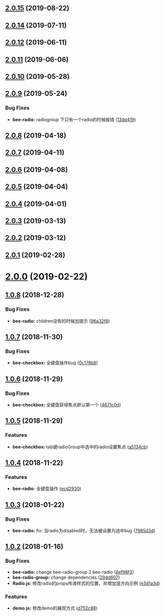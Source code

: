 <a name="2.0.15"></a>
## [2.0.15](https://github.com/tinper-bee/bee-radio/compare/v2.0.14...v2.0.15) (2019-08-22)



<a name="2.0.14"></a>
## [2.0.14](https://github.com/tinper-bee/bee-radio/compare/v2.0.12...v2.0.14) (2019-07-11)



<a name="2.0.12"></a>
## [2.0.12](https://github.com/tinper-bee/bee-radio/compare/v2.0.11...v2.0.12) (2019-06-11)



<a name="2.0.11"></a>
## [2.0.11](https://github.com/tinper-bee/bee-radio/compare/v2.0.10...v2.0.11) (2019-06-06)



<a name="2.0.10"></a>
## [2.0.10](https://github.com/tinper-bee/bee-radio/compare/v2.0.9...v2.0.10) (2019-05-28)



<a name="2.0.9"></a>
## [2.0.9](https://github.com/tinper-bee/bee-radio/compare/v2.0.8...v2.0.9) (2019-05-24)


### Bug Fixes

* **bee-radio:** radiogroup 下只有一个radio的时候报错 ([13dd419](https://github.com/tinper-bee/bee-radio/commit/13dd419))



<a name="2.0.8"></a>
## [2.0.8](https://github.com/tinper-bee/bee-radio/compare/v2.0.7...v2.0.8) (2019-04-18)



<a name="2.0.7"></a>
## [2.0.7](https://github.com/tinper-bee/bee-radio/compare/v2.0.6...v2.0.7) (2019-04-11)



<a name="2.0.6"></a>
## [2.0.6](https://github.com/tinper-bee/bee-radio/compare/v2.0.5...v2.0.6) (2019-04-08)



<a name="2.0.5"></a>
## [2.0.5](https://github.com/tinper-bee/bee-radio/compare/v2.0.4...v2.0.5) (2019-04-04)



<a name="2.0.4"></a>
## [2.0.4](https://github.com/tinper-bee/bee-radio/compare/v2.0.3...v2.0.4) (2019-04-01)



<a name="2.0.3"></a>
## [2.0.3](https://github.com/tinper-bee/bee-radio/compare/v2.0.2...v2.0.3) (2019-03-13)



<a name="2.0.2"></a>
## [2.0.2](https://github.com/tinper-bee/bee-radio/compare/v2.0.1...v2.0.2) (2019-03-12)



<a name="2.0.1"></a>
## [2.0.1](https://github.com/tinper-bee/bee-radio/compare/v2.0.0...v2.0.1) (2019-02-28)



<a name="2.0.0"></a>
# [2.0.0](https://github.com/tinper-bee/bee-radio/compare/v1.0.8...v2.0.0) (2019-02-22)



<a name="1.0.8"></a>
## [1.0.8](https://github.com/tinper-bee/bee-radio/compare/v1.0.7...v1.0.8) (2018-12-28)


### Bug Fixes

* **bee-radio:** children没有的时候加提示 ([96a32f8](https://github.com/tinper-bee/bee-radio/commit/96a32f8))



<a name="1.0.7"></a>
## [1.0.7](https://github.com/tinper-bee/bee-radio/compare/v1.0.6...v1.0.7) (2018-11-30)


### Bug Fixes

* **bee-checkbox:** 全键盘操作bug ([0c178b8](https://github.com/tinper-bee/bee-radio/commit/0c178b8))



<a name="1.0.6"></a>
## [1.0.6](https://github.com/tinper-bee/bee-radio/compare/v1.0.5...v1.0.6) (2018-11-29)


### Bug Fixes

* **bee-checkbox:** 全键盘获得焦点默认第一个 ([4671c0d](https://github.com/tinper-bee/bee-radio/commit/4671c0d))



<a name="1.0.5"></a>
## [1.0.5](https://github.com/tinper-bee/bee-radio/compare/v1.0.4...v1.0.5) (2018-11-29)


### Features

* **bee-checkbox:** tab键radioGroup中选中的radio设置焦点 ([a5134cb](https://github.com/tinper-bee/bee-radio/commit/a5134cb))



<a name="1.0.4"></a>
## [1.0.4](https://github.com/tinper-bee/bee-radio/compare/v1.0.3...v1.0.4) (2018-11-22)


### Features

* **bee-radio:** 全键盘操作 ([ecd2930](https://github.com/tinper-bee/bee-radio/commit/ecd2930))



<a name="1.0.3"></a>
## [1.0.3](https://github.com/tinper-bee/bee-radio/compare/v1.0.2...v1.0.3) (2018-01-22)


### Bug Fixes

* **bee-radio:** fix: 当radio为disabled时，无法被设置为选中bug ([7985d3d](https://github.com/tinper-bee/bee-radio/commit/7985d3d))



<a name="1.0.2"></a>
## [1.0.2](https://github.com/tinper-bee/bee-radio/compare/29dd607...v1.0.2) (2018-01-16)


### Bug Fixes

* **bee-radio:** change bee-radio-group 2 bee-radio ([4ef98f3](https://github.com/tinper-bee/bee-radio/commit/4ef98f3))
* **bee-radio-group:** change dependencies ([29dd607](https://github.com/tinper-bee/bee-radio/commit/29dd607))
* **Radio.js:** 修改radio的props传递样式的位置，并增加竖方向示例 ([e3d1a3d](https://github.com/tinper-bee/bee-radio/commit/e3d1a3d))


### Features

* **demo.js:** 修改demo的展现方式 ([d752c88](https://github.com/tinper-bee/bee-radio/commit/d752c88))



